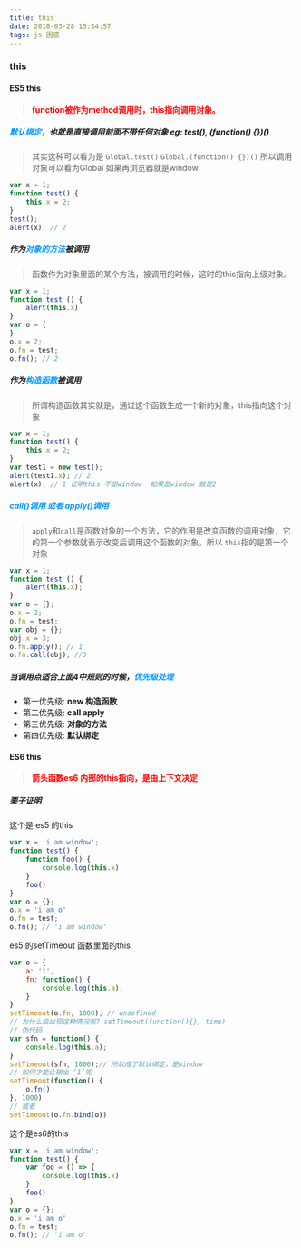 ```yaml
---
title: this
date: 2018-03-28 15:34:57
tags: js 困惑
---
```

### this
#### ES5 this
> <font color="red">**function被作为method调用时，this指向调用对象。**</font>

##### <font color="#0099ff">默认绑定</font>，也就是直接调用前面不带任何对象 eg: test(), (function() {})()
> 其实这种可以看为是 `Global.test()` `Global.(function() {})()` 所以调用对象可以看为Global 如果再浏览器就是window

```javascript
var x = 1;
function test() {
    this.x = 2;
}
test();
alert(x); // 2
```

##### 作为<font color="#0099ff">对象的方法</font>被调用
> 函数作为对象里面的某个方法，被调用的时候，这时的this指向上级对象。

```javascript
var x = 1;
function test () {
    alert(this.x)
}
var o = {
}
o.x = 2;
o.fn = test;
o.fn(); // 2
```
##### 作为<font color="#0099ff">构造函数</font>被调用
> 所谓构造函数其实就是，通过这个函数生成一个新的对象，this指向这个对象

```javascript
var x = 1;
function test() {
    this.x = 2;
}
var test1 = new test();
alert(test1.x); // 2
alert(x); // 1 证明this 不是window  如果是window 就是2
```
##### <font color="#0099ff">call()调用 或者 apply()调用</font>
> `apply`和`call`是函数对象的一个方法，它的作用是改变函数的调用对象，它的第一个参数就表示改变后调用这个函数的对象。所以 `this`指的是第一个对象

```javascript
var x = 1;
function test () {
    alert(this.x);
}
var o = {};
o.x = 2;
o.fn = test;
var obj = {};
obj.x = 3;
o.fn.apply(); // 1
o.fn.call(obj); //3
```

##### 当调用点适合上面4中规则的时候，<font color="#0099ff">优先级处理</font>
* 第一优先级: **new 构造函数**
* 第二优先级: **call apply**
* 第三优先级: **对象的方法**
* 第四优先级: **默认绑定**

#### ES6 this
> <font color="red">**箭头函数es6 内部的this指向，是由上下文决定**</font>

##### 栗子证明
这个是 es5 的this
```javascript
var x = 'i am window';
function test() {
    function foo() {
        console.log(this.x)
    }
    foo()
}
var o = {};
o.x = 'i am o'
o.fn = test;
o.fn(); // 'i am window'
```
es5 的setTimeout 函数里面的this
```javascript
var o = {
    a: '1',
    fn: function() {
        console.log(this.a);
    }
}
setTimeout(o.fn, 1000); // undefined
// 为什么会出现这种情况呢? setTimeout(function(){}, time)
// 伪代码
var sfn = function() {
    console.log(this.a);
}
setTimeout(sfn, 1000);// 所以成了默认绑定，是window
// 如何才能让输出 ‘1’呢
setTimeout(function() {
    o.fn()
}, 1000)
// 或者
setTimeout(o.fn.bind(o))
```
这个是es6的this
```javascript
var x = 'i am window';
function test() {
    var foo = () => {
        console.log(this.x)
    }
    foo()
}
var o = {};
o.x = 'i am o'
o.fn = test;
o.fn(); // 'i am o'
```

